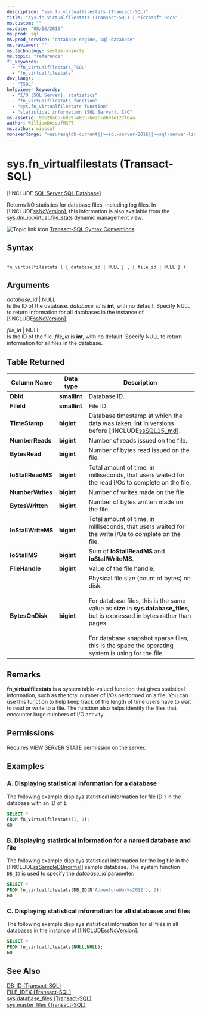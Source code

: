 ```yaml
---
description: "sys.fn_virtualfilestats (Transact-SQL)"
title: "sys.fn_virtualfilestats (Transact-SQL) | Microsoft Docs"
ms.custom: ""
ms.date: "08/16/2016"
ms.prod: sql
ms.prod_service: "database-engine, sql-database"
ms.reviewer: ""
ms.technology: system-objects
ms.topic: "reference"
f1_keywords: 
  - "fn_virtualfilestats_TSQL"
  - "fn_virtualfilestats"
dev_langs: 
  - "TSQL"
helpviewer_keywords: 
  - "I/O [SQL Server], statistics"
  - "fn_virtualfilestats function"
  - "sys.fn_virtualfilestats function"
  - "statistical information [SQL Server], I/O"
ms.assetid: 96b28abb-b059-48db-be2b-d60fe127f6aa
author: WilliamDAssafMSFT
ms.author: wiassaf
monikerRange: "=azuresqldb-current||>=sql-server-2016||>=sql-server-linux-2017||=azuresqldb-mi-current"
---
```

# sys.fn_virtualfilestats (Transact-SQL)
[!INCLUDE [SQL Server SQL Database](../../includes/applies-to-version/sql-asdb.md)]

  Returns I/O statistics for database files, including log files. In [!INCLUDE[ssNoVersion](../../includes/ssnoversion-md.md)], this information is also available from the [sys.dm_io_virtual_file_stats](../../relational-databases/system-dynamic-management-views/sys-dm-io-virtual-file-stats-transact-sql.md) dynamic management view.  

 ![Topic link icon](../../database-engine/configure-windows/media/topic-link.gif "Topic link icon") [Transact-SQL Syntax Conventions](../../t-sql/language-elements/transact-sql-syntax-conventions-transact-sql.md)  
  
## Syntax  
  
```  
  
fn_virtualfilestats ( { database_id | NULL } , { file_id | NULL } )  
```  
  
## Arguments  
 *database_id* | NULL  
 Is the ID of the database. *database_id* is **int**, with no default. Specify NULL to return information for all databases in the instance of [!INCLUDE[ssNoVersion](../../includes/ssnoversion-md.md)].  
  
 *file_id* | NULL  
 Is the ID of the file. *file_id* is **int**, with no default. Specify NULL to return information for all files in the database.  
  
## Table Returned  
  
|Column Name|Data type|Description|  
|-----------------|---------------|-----------------|  
|**DbId**|**smallint**|Database ID.|  
|**FileId**|**smallint**|File ID.|  
|**TimeStamp**|**bigint**|Database timestamp at which the data was taken. **int** in versions before [!INCLUDE[ssSQL15_md](../../includes/sssql16-md.md)]. |  
|**NumberReads**|**bigint**|Number of reads issued on the file.|  
|**BytesRead**|**bigint**|Number of bytes read issued on the file.|  
|**IoStallReadMS**|**bigint**|Total amount of time, in milliseconds, that users waited for the read I/Os to complete on the file.|  
|**NumberWrites**|**bigint**|Number of writes made on the file.|  
|**BytesWritten**|**bigint**|Number of bytes written made on the file.|  
|**IoStallWriteMS**|**bigint**|Total amount of time, in milliseconds, that users waited for the write I/Os to complete on the file.|  
|**IoStallMS**|**bigint**|Sum of **IoStallReadMS** and **IoStallWriteMS**.|  
|**FileHandle**|**bigint**|Value of the file handle.|  
|**BytesOnDisk**|**bigint**|Physical file size (count of bytes) on disk.<br /><br /> For database files, this is the same value as **size** in **sys.database_files**, but is expressed in bytes rather than pages.<br /><br /> For database snapshot sparse files, this is the space the operating system is using for the file.|  
  
## Remarks  
 **fn_virtualfilestats** is a system table-valued function that gives statistical information, such as the total number of I/Os performed on a file. You can use this function to help keep track of the length of time users have to wait to read or write to a file. The function also helps identify the files that encounter large numbers of I/O activity.  
  
## Permissions  
 Requires VIEW SERVER STATE permission on the server.  
  
## Examples  
  
### A. Displaying statistical information for a database  
 The following example displays statistical information for file ID 1 in the database with an ID of `1`.  
  
```sql  
SELECT *  
FROM fn_virtualfilestats(1, 1);  
GO  
```  
  
### B. Displaying statistical information for a named database and file  
 The following example displays statistical information for the log file in the [!INCLUDE[ssSampleDBnormal](../../includes/sssampledbnormal-md.md)] sample database. The system function `DB_ID` is used to specify the *database_id* parameter.  
  
```sql  
SELECT *  
FROM fn_virtualfilestats(DB_ID(N'AdventureWorks2012'), 2);  
GO  
```  
  
### C. Displaying statistical information for all databases and files  
 The following example displays statistical information for all files in all databases in the instance of [!INCLUDE[ssNoVersion](../../includes/ssnoversion-md.md)].  
  
```sql  
SELECT *  
FROM fn_virtualfilestats(NULL,NULL);  
GO  
```  
  
## See Also  
 [DB_ID &#40;Transact-SQL&#41;](../../t-sql/functions/db-id-transact-sql.md)   
 [FILE_IDEX &#40;Transact-SQL&#41;](../../t-sql/functions/file-idex-transact-sql.md)   
 [sys.database_files &#40;Transact-SQL&#41;](../../relational-databases/system-catalog-views/sys-database-files-transact-sql.md)   
 [sys.master_files &#40;Transact-SQL&#41;](../../relational-databases/system-catalog-views/sys-master-files-transact-sql.md)  
  
  
